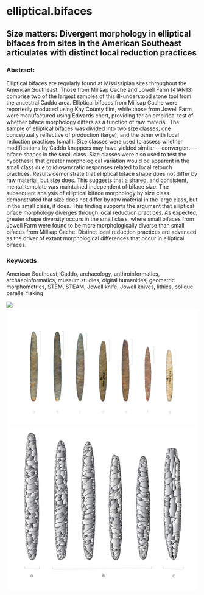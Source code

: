 # elliptical.bifaces

## Size matters: Divergent morphology in elliptical bifaces from sites in the American Southeast articulates with distinct local reduction practices

### Abstract:

Elliptical bifaces are regularly found at Mississipian sites throughout the American Southeast. Those from Millsap Cache and Jowell Farm (41AN13) comprise two of the largest samples of this ill-understood stone tool from the ancestral Caddo area. Elliptical bifaces from Millsap Cache were reportedly produced using Kay County flint, while those from Jowell Farm were manufactured using Edwards chert, providing for an empirical test of whether biface morphology differs as a function of raw material. The sample of elliptical bifaces was divided into two size classes; one conceptually reflective of production (large), and the other with local reduction practices (small). Size classes were used to assess whether modifications by Caddo knappers may have yielded similar---convergent---biface shapes in the small class. Size classes were also used to test the hypothesis that greater morphological variation would be apparent in the small class due to idiosyncratic responses related to local retouch practices. Results demonstrate that elliptical biface shape does not differ by raw material, but size does. This suggests that a shared, and consistent, mental template was maintained independent of biface size. The subsequent analysis of elliptical biface morphology by size class demonstrated that size does not differ by raw material in the large class, but in the small class, it does. This finding supports the argument that elliptical biface morphology diverges through local reduction practices. As expected, greater shape diversity occurs in the small class, where small bifaces from Jowell Farm were found to be more morphologically diverse than small bifaces from Millsap Cache. Distinct local reduction practices are advanced as the driver of extant morphological differences that occur in elliptical bifaces. 

### Keywords

American Southeast, Caddo, archaeology, anthroinformatics, archaeoinformatics, museum studies, digital humanities, geometric morphometrics, STEM, STEAM, Jowell knife, Jowell knives, lithics, oblique parallel flaking

![](supp/images/map.png)
![](supp/images/ellipticalbifaces.png)
![](supp/images/elliptical.illustration.png)

